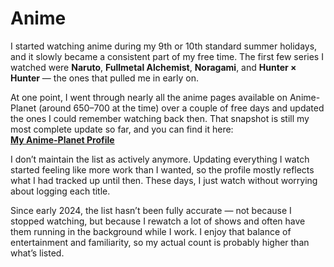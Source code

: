 # Anime

I started watching anime during my 9th or 10th standard summer holidays, and it slowly became a consistent part of my free time. The first few series I watched were **Naruto**, **Fullmetal Alchemist**, **Noragami**, and **Hunter × Hunter** — the ones that pulled me in early on.

At one point, I went through nearly all the anime pages available on Anime-Planet (around 650–700 at the time) over a couple of free days and updated the ones I could remember watching back then. That snapshot is still my most complete update so far, and you can find it here:  
[**My Anime-Planet Profile**](https://www.anime-planet.com/users/TempestAethel)

I don’t maintain the list as actively anymore. Updating everything I watch started feeling like more work than I wanted, so the profile mostly reflects what I had tracked up until then. These days, I just watch without worrying about logging each title.

Since early 2024, the list hasn’t been fully accurate — not because I stopped watching, but because I rewatch a lot of shows and often have them running in the background while I work. I enjoy that balance of entertainment and familiarity, so my actual count is probably higher than what’s listed.
